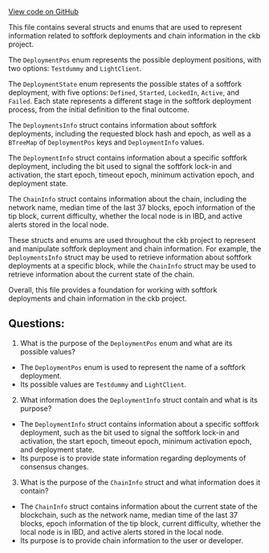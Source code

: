 [View code on GitHub](https://github.com/nervosnetwork/ckb/util/jsonrpc-types/src/info.rs)

This file contains several structs and enums that are used to represent information related to softfork deployments and chain information in the ckb project. 

The `DeploymentPos` enum represents the possible deployment positions, with two options: `Testdummy` and `LightClient`. 

The `DeploymentState` enum represents the possible states of a softfork deployment, with five options: `Defined`, `Started`, `LockedIn`, `Active`, and `Failed`. Each state represents a different stage in the softfork deployment process, from the initial definition to the final outcome.

The `DeploymentsInfo` struct contains information about softfork deployments, including the requested block hash and epoch, as well as a `BTreeMap` of `DeploymentPos` keys and `DeploymentInfo` values.

The `DeploymentInfo` struct contains information about a specific softfork deployment, including the bit used to signal the softfork lock-in and activation, the start epoch, timeout epoch, minimum activation epoch, and deployment state.

The `ChainInfo` struct contains information about the chain, including the network name, median time of the last 37 blocks, epoch information of the tip block, current difficulty, whether the local node is in IBD, and active alerts stored in the local node.

These structs and enums are used throughout the ckb project to represent and manipulate softfork deployment and chain information. For example, the `DeploymentsInfo` struct may be used to retrieve information about softfork deployments at a specific block, while the `ChainInfo` struct may be used to retrieve information about the current state of the chain. 

Overall, this file provides a foundation for working with softfork deployments and chain information in the ckb project.
## Questions: 
 1. What is the purpose of the `DeploymentPos` enum and what are its possible values?
- The `DeploymentPos` enum is used to represent the name of a softfork deployment.
- Its possible values are `Testdummy` and `LightClient`.

2. What information does the `DeploymentInfo` struct contain and what is its purpose?
- The `DeploymentInfo` struct contains information about a specific softfork deployment, such as the bit used to signal the softfork lock-in and activation, the start epoch, timeout epoch, minimum activation epoch, and deployment state.
- Its purpose is to provide state information regarding deployments of consensus changes.

3. What is the purpose of the `ChainInfo` struct and what information does it contain?
- The `ChainInfo` struct contains information about the current state of the blockchain, such as the network name, median time of the last 37 blocks, epoch information of the tip block, current difficulty, whether the local node is in IBD, and active alerts stored in the local node.
- Its purpose is to provide chain information to the user or developer.